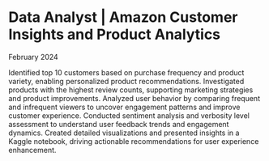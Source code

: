 # Data Analyst | Amazon Customer Insights and Product Analytics
February 2024

Identified top 10 customers based on purchase frequency and product variety, enabling personalized product recommendations.	
Investigated products with the highest review counts, supporting marketing strategies and product improvements.
Analyzed user behavior by comparing frequent and infrequent viewers to uncover engagement patterns and improve customer experience.
Conducted sentiment analysis and verbosity level assessment to understand user feedback trends and engagement dynamics.
Created detailed visualizations and presented insights in a Kaggle notebook, driving actionable recommendations for user experience enhancement.
